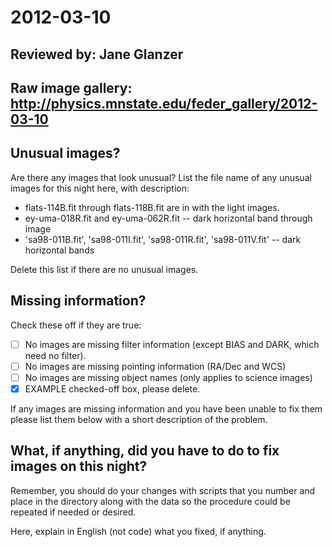 # 2012-03-10

## Reviewed by:   Jane Glanzer

## Raw image gallery: http://physics.mnstate.edu/feder_gallery/2012-03-10

## Unusual images?

Are there any images that look unusual? List the file name of any unusual images for this night here, with description:

+ flats-114B.fit through flats-118B.fit  are in with the light images.
+ ey-uma-018R.fit and ey-uma-062R.fit -- dark horizontal band through image
+ 'sa98-011B.fit', 'sa98-011I.fit', 'sa98-011R.fit', 'sa98-011V.fit' -- dark horizontal bands

Delete this list if there are no unusual images.

## Missing information?

Check these off if they are true:

- [ ] No images are missing filter information (except BIAS and DARK, which need no filter).
- [ ] No images are missing pointing information (RA/Dec and WCS)
- [ ] No images are missing object names (only applies to science images)
- [x] EXAMPLE checked-off box, please delete.

If any images are missing information and you have been unable to fix them please list
them below with a short description of the problem.



## What, if anything, did you have to do to fix images on this night?

Remember, you should do your changes with scripts that you number and place in the
directory along with the data so the procedure could be repeated if needed or
desired.

Here, explain in English (not code) what you fixed, if anything.
